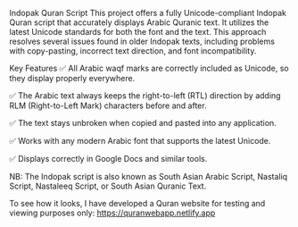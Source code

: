 Indopak Quran Script
This project offers a fully Unicode-compliant Indopak Quran script that accurately displays Arabic Quranic text. It utilizes the latest Unicode standards for both the font and the text. This approach resolves several issues found in older Indopak texts, including problems with copy-pasting, incorrect text direction, and font incompatibility.

Key Features
✅ All Arabic waqf marks are correctly included as Unicode, so they display properly everywhere.

✅ The Arabic text always keeps the right-to-left (RTL) direction by adding RLM (Right-to-Left Mark) characters before and after.

✅ The text stays unbroken when copied and pasted into any application.

✅ Works with any modern Arabic font that supports the latest Unicode.

✅ Displays correctly in Google Docs and similar tools.

NB: The Indopak script is also known as South Asian Arabic Script, Nastaliq Script, Nastaleeq Script, or South Asian Quranic Text.

To see how it looks, I have developed a Quran website for testing and viewing purposes only: https://quranwebapp.netlify.app
